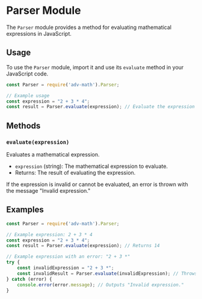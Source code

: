 # Parser Module

The `Parser` module provides a method for evaluating mathematical expressions in JavaScript.

## Usage

To use the `Parser` module, import it and use its `evaluate` method in your JavaScript code.

```javascript
const Parser = require('adv-math').Parser;

// Example usage
const expression = "2 + 3 * 4";
const result = Parser.evaluate(expression); // Evaluate the expression
```

## Methods

### `evaluate(expression)`

Evaluates a mathematical expression.

- `expression` (string): The mathematical expression to evaluate.
- Returns: The result of evaluating the expression.

If the expression is invalid or cannot be evaluated, an error is thrown with the message "Invalid expression."

## Examples

```javascript
const Parser = require('adv-math').Parser;

// Example expression: 2 + 3 * 4
const expression = "2 + 3 * 4";
const result = Parser.evaluate(expression); // Returns 14

// Example expression with an error: "2 + 3 *"
try {
    const invalidExpression = "2 + 3 *";
    const invalidResult = Parser.evaluate(invalidExpression); // Throws an error
} catch (error) {
    console.error(error.message); // Outputs "Invalid expression."
}
```
